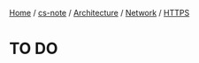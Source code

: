 [Home](https://mengxianbin.github.io) /
[cs-note](https://mengxianbin.github.io/cs-note/content) /
[Architecture](https://mengxianbin.github.io/cs-note/content/Architecture) /
[Network](https://mengxianbin.github.io/cs-note/content/Architecture/Network) /
[HTTPS](https://mengxianbin.github.io/cs-note/content/Architecture/Network/HTTPS)

# TO DO

